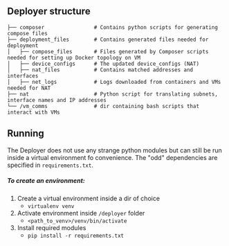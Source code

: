 ## Deployer structure

    ├── composer                # Contains python scripts for generating compose files
    ├── deployment_files        # Contains generated files needed for deployment
    │   ├── compose_files       # Files generated by Composer scripts needed for setting up Docker topology on VM
    │   ├── device_configs      # The updated device_configs (NAT)
    │   ├── nat_files           # Contains matched addresses and interfaces
    │   ├── net_logs            # Logs downloaded from containers and VMs needed for NAT
    ├── nat                     # Python script for translating subnets, interface names and IP addresses
    └── /vm_comms               # dir containing bash scripts that interact with VMs
    
 ## Running
 
 The Deployer does not use any strange python modules but can still be run 
 inside a virtual environment fo convenience. The "odd" dependencies are 
 specified in `requirements.txt`. 
 
 ##### To create an environment:
 1. Create a virtual environment inside a dir of choice
    * `virtualenv venv`
 2. Activate environment inside `/deployer` folder
    * `<path_to_venv>/venv/bin/activate`
 3. Install required modules
    * `pip install -r requirements.txt`